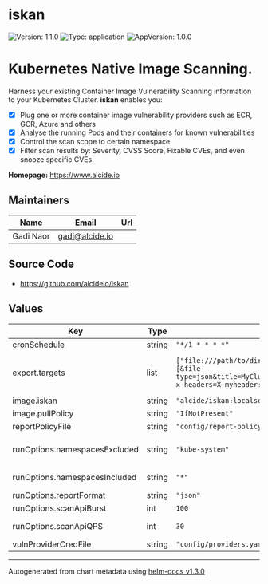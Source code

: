 # iskan

![Version: 1.1.0](https://img.shields.io/badge/Version-1.1.0-informational?style=flat-square) ![Type: application](https://img.shields.io/badge/Type-application-informational?style=flat-square) ![AppVersion: 1.0.0](https://img.shields.io/badge/AppVersion-1.0.0-informational?style=flat-square)

# Kubernetes Native Image Scanning.

Harness your existing Container Image Vulnerability Scanning information to your Kubernetes Cluster.
**iskan** enables you:
- [x] Plug one or more container image vulnerability providers such as ECR, GCR, Azure and others
- [x] Analyse the running Pods and their containers for known vulnerabilities
- [x] Control the scan scope to certain namespace
- [x] Filter scan results by: Severity, CVSS Score, Fixable CVEs, and even snooze specific CVEs.

**Homepage:** <https://www.alcide.io>

## Maintainers

| Name | Email | Url |
| ---- | ------ | --- |
| Gadi Naor | gadi@alcide.io |  |

## Source Code

* <https://github.com/alcideio/iskan>

## Values

| Key | Type | Default | Description |
|-----|------|---------|-------------|
| cronSchedule | string | `"*/1 * * * *"` |  |
| export.targets | list | `["file:///path/to/dir","slack://mychannel?apikey=<mykey>[&file-type=json&title=MyClusterVulnReport","webhook://myserver?x-headers=X-myheader:myval&token-bearer=1234"]` | Export generated report to one or more export targets  see: https://github.com/kruzio/exodus#supported-targets |
| image.iskan | string | `"alcide/iskan:localscan"` |  |
| image.pullPolicy | string | `"IfNotPresent"` |  |
| reportPolicyFile | string | `"config/report-policy.yaml"` |  |
| runOptions.namespacesExcluded | string | `"kube-system"` | Comma separated list of namespaces to exclude from the scan or use '-' to avoid exclusion |
| runOptions.namespacesIncluded | string | `"*"` | Comma separated list of namespaces to scan or use '*' for all of them |
| runOptions.reportFormat | string | `"json"` | The report format - json or yaml |
| runOptions.scanApiBurst | int | `100` | The Vulnerability Provider API call burst limit |
| runOptions.scanApiQPS | int | `30` | The Vulnerability Provider API call rate limit (queries-per-sec) |
| vulnProviderCredFile | string | `"config/providers.yaml"` |  |

----------------------------------------------
Autogenerated from chart metadata using [helm-docs v1.3.0](https://github.com/norwoodj/helm-docs/releases/v1.3.0)
